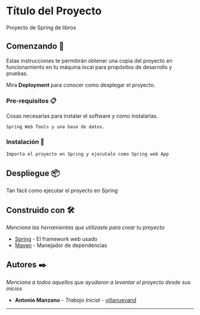 # Título del Proyecto

Proyecto de Spring de libros

## Comenzando 🚀

Estas instrucciones te permitirán obtener una copia del proyecto en funcionamiento en tu máquina local para propósitos de desarrollo y pruebas.

Mira **Deployment** para conocer como desplegar el proyecto.


### Pre-requisitos 📋

Cosas necesarias para instalar el software y como instalarlas.

```
Spring Web Tools y una base de datos.
```

### Instalación 🔧


```
Importa el proyecto en Spring y ejecutalo como Spring web App
```




## Despliegue 📦

Tan fácil como ejecutar el proyecto en Spring

## Construido con 🛠️

_Menciona las herramientas que utilizaste para crear tu proyecto_

* [Spring](https://spring.io/tools) - El framework web usado
* [Maven](https://maven.apache.org/) - Manejador de dependencias



## Autores ✒️

_Menciona a todos aquellos que ayudaron a levantar el proyecto desde sus inicios_

* **Antonio Manzano** - *Trabajo Inicial* - [villanuevand](https://github.com/antoniomanzanom)

---

